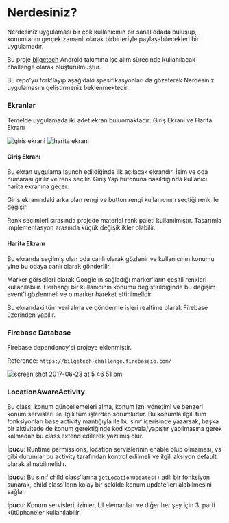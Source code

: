 # Nerdesiniz?

Nerdesiniz uygulaması bir çok kullanıcının bir sanal odada buluşup, konumlarını gerçek zamanlı olarak birbirleriyle paylaşabilecekleri bir uygulamadır.

Bu proje [bilgetech](http://bilgetech.com.tr) Android takımına işe alım sürecinde kullanılacak challenge olarak oluşturulmuştur.

Bu repo'yu fork'layıp aşağıdaki spesifikasyonları da gözeterek Nerdesiniz uygulamasını geliştirmeniz beklenmektedir.

### Ekranlar

Temelde uygulamada iki adet ekran bulunmaktadır: Giriş Ekranı ve Harita Ekranı

![giris ekrani](https://user-images.githubusercontent.com/4990386/27486868-a5f3d93e-583a-11e7-808d-4621de7cc096.png)
![harita ekrani](https://user-images.githubusercontent.com/4990386/27486869-a6122074-583a-11e7-9553-e47d1578071e.png)


#### Giriş Ekranı

Bu ekran uygulama launch edildiğinde ilk açılacak ekrandır. İsim ve oda numarası girilir ve renk seçilir. Giriş Yap butonuna basıldığında kullanıcı harita ekranına geçer.

Giriş ekranındaki arka plan rengi ve button rengi kullanıcının seçtiği renk ile değişir.

Renk seçimleri sırasında projede material renk paleti kullanılmıştır. Tasarımla implementasyon arasında küçük değişiklikler  olabilir.

#### Harita Ekranı

Bu ekranda seçilmiş olan oda canlı olarak gözlenir ve kullanıcının konumu yine bu odaya canlı olarak gönderilir.

Marker görselleri olarak Google'ın sağladığı marker'ların çeşitli renkleri kullanılabilir. Herhangi bir kullanıcının konumu değiştirildiğinde bu değişim event'i gözlenmeli ve o marker hareket ettirilmelidir.

Bu ekrandaki tüm veri alma ve gönderme işleri realtime olarak Firebase üzerinden yapılır.

### Firebase Database

Firebase dependency'si projeye eklenmiştir.

Reference: `https://bilgetech-challenge.firebaseio.com/`

![screen shot 2017-06-23 at 5 46 51 pm](https://user-images.githubusercontent.com/4990386/27487294-fd8a5f00-583b-11e7-8ee5-3381f6e685a5.png)

### LocationAwareActivity

Bu class, konum güncellemeleri alma, konum izni yönetimi ve benzeri konum servisleri ile ilgili tüm işlerden sorumludur. Bu konumla ilgili tüm fonksiyonları base activity mantığıyla ile bu sınıf içerisinde yazarsak, başka bir aktivitede de konum gerektiğinde kod kopyala/yapıştır yapılmasına gerek kalmadan bu class extend edilerek yazılmış olur.

**İpucu**: Runtime permissions, location servislerinin enable olup olmaması, vs gibi durumlar bu activity tarafından kontrol edilmeli ve ilgili aksiyon default olarak alınabilmelidir.

**İpucu**: Bu sınıf child class'larına `getLocationUpdates()` adlı bir fonksiyon sunarak, child class'ların kolay bir şekilde konum update'leri alabilmesini sağlar.

**İpucu**: Konum servisleri, izinler, UI elemanları ve diğer her şey için 3. parti kütüphaneler kullanılabilir.
